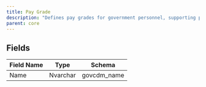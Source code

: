 ```yaml
---
title: Pay Grade
description: "Defines pay grades for government personnel, supporting payroll, HR, and classification processes."
parent: core
---
```


## Fields

| Field Name | Type     | Schema      |
|------------|----------|-------------|
| Name       | Nvarchar | govcdm_name |
